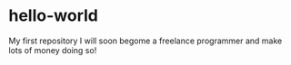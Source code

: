 # hello-world
My first repository
I will soon begome a freelance programmer and make lots of money doing so!
